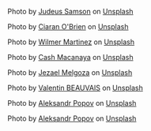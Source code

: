 Photo by <a href="https://unsplash.com/@shotbyjudeus?utm_content=creditCopyText&utm_medium=referral&utm_source=unsplash">Judeus Samson</a> on <a href="https://unsplash.com/photos/man-with-tattoo-carrying-rifle-RbCtpHuJsSI?utm_content=creditCopyText&utm_medium=referral&utm_source=unsplash">Unsplash</a>

Photo by <a href="https://unsplash.com/@icidius?utm_content=creditCopyText&utm_medium=referral&utm_source=unsplash">Ciaran O'Brien</a> on <a href="https://unsplash.com/photos/person-carrying-bag-walking-in-front-of-store-jCXMsJQTsQw?utm_content=creditCopyText&utm_medium=referral&utm_source=unsplash">Unsplash</a>

Photo by <a href="https://unsplash.com/@wilmerlens?utm_content=creditCopyText&utm_medium=referral&utm_source=unsplash">Wilmer Martinez</a> on <a href="https://unsplash.com/photos/street-photography-of-vehicles-traveling-on-road-between-large-buildings-during-nighttime-SQxcZIIZHV8?utm_content=creditCopyText&utm_medium=referral&utm_source=unsplash">Unsplash</a>

Photo by <a href="https://unsplash.com/@cashmacanaya?utm_content=creditCopyText&utm_medium=referral&utm_source=unsplash">Cash Macanaya</a> on <a href="https://unsplash.com/photos/red-car-on-road-during-night-time-sjPYbFnhzwY?utm_content=creditCopyText&utm_medium=referral&utm_source=unsplash">Unsplash</a>

Photo by <a href="https://unsplash.com/@jezar?utm_content=creditCopyText&utm_medium=referral&utm_source=unsplash">Jezael Melgoza</a> on <a href="https://unsplash.com/photos/man-in-teal-shirt-using-earphones-MxCjXK3qlvQ?utm_content=creditCopyText&utm_medium=referral&utm_source=unsplash">Unsplash</a>

Photo by <a href="https://unsplash.com/@valentinbvs?utm_content=creditCopyText&utm_medium=referral&utm_source=unsplash">Valentin BEAUVAIS</a> on <a href="https://unsplash.com/photos/a-group-of-people-crossing-a-street-at-night-8uo_c-HbDh8?utm_content=creditCopyText&utm_medium=referral&utm_source=unsplash">Unsplash</a>

Photo by <a href="https://unsplash.com/@5tep5?utm_content=creditCopyText&utm_medium=referral&utm_source=unsplash">Aleksandr Popov</a> on <a href="https://unsplash.com/photos/a-city-skyline-at-night-2pJT9tww5E0?utm_content=creditCopyText&utm_medium=referral&utm_source=unsplash">Unsplash</a>

Photo by <a href="https://unsplash.com/@5tep5?utm_content=creditCopyText&utm_medium=referral&utm_source=unsplash">Aleksandr Popov</a> on <a href="https://unsplash.com/photos/man-in-black-jacket-standing-in-front-of-building-during-night-time-vCIcXMf9dGw?utm_content=creditCopyText&utm_medium=referral&utm_source=unsplash">Unsplash</a>
